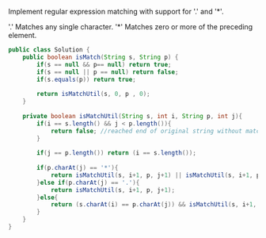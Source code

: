 Implement regular expression matching with support for '.' and '*'.

'.' Matches any single character.
'*' Matches zero or more of the preceding element.

```java
public class Solution {
    public boolean isMatch(String s, String p) {
        if(s == null && p== null) return true;
        if(s == null || p == null) return false;
        if(s.equals(p)) return true;
        
        return isMatchUtil(s, 0, p , 0);
    }
    
    private boolean isMatchUtil(String s, int i, String p, int j){
        if(i == s.length() && j < p.length()){
            return false; //reached end of original string without matching
        }
        
        if(j == p.length()) return (i == s.length());
        
        if(p.charAt(j) == '*'){
            return isMatchUtil(s, i+1, p, j+1) || isMatchUtil(s, i+1, p, j);
        }else if(p.charAt(j) == '.'){
            return isMatchUtil(s, i+1, p, j+1);
        }else{
            return (s.charAt(i) == p.charAt(j)) && isMatchUtil(s, i+1, p, j+1);
        }
    }
}
```
